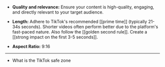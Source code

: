 - **Quality and relevance:** Ensure your content is high-quality, engaging, and directly relevant to your target audience.

- **Length:** Adhere to TikTok's recommended [[prime time]] (typically 21-34s seconds). Shorter videos often perform better due to the platform's fast-paced nature. Also follow the [[golden second rule]]. Create a [[strong impact on the first 3-5 seconds]].
  
- **Aspect Ratio:** 9:16

---
- What is the TikTok safe zone
